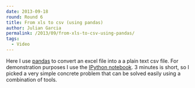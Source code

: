 ```yaml
---
date: 2013-09-18
round: Round 6
title: From xls to csv (using pandas)
author: Julian Garcia
permalink: /2013/09/from-xls-to-csv-using-pandas/
tags:
  - Video
---
```

Here I use [pandas][1] to convert an excel file into a a plain text csv file. For demonstration purposes I use the [IPython notebook][2]. 3 minutes is short, so I picked a very simple concrete problem that can be solved easily using a combination of tools.



&nbsp;

&nbsp;

 [1]: http://pandas.pydata.org/
 [2]: http://ipython.org/
